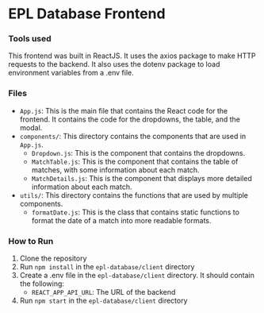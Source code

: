 # EPL Database Frontend

### Tools used

This frontend was built in ReactJS. It uses the axios package to make HTTP requests to the backend. It also uses the dotenv package to load environment variables from a .env file.

### Files

- `App.js`: This is the main file that contains the React code for the frontend. It contains the code for the dropdowns, the table, and the modal.
- `components/`: This directory contains the components that are used in `App.js`.
  - `Dropdown.js`: This is the component that contains the dropdowns.
  - `MatchTable.js`: This is the component that contains the table of matches, with some information about each match.
  - `MatchDetails.js`: This is the component that displays more detailed information about each match.
- `utils/`: This directory contains the functions that are used by multiple components.
  - `formatDate.js`: This is the class that contains static functions to format the date of a match into more readable formats.

### How to Run

1. Clone the repository
2. Run `npm install` in the `epl-database/client` directory
3. Create a .env file in the `epl-database/client` directory. It should contain the following:
   - `REACT_APP_API_URL`: The URL of the backend
4. Run `npm start` in the `epl-database/client` directory
